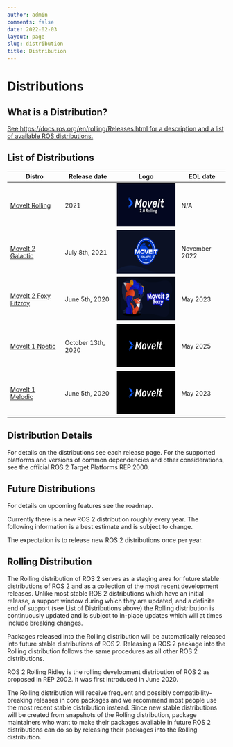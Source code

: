 ```yaml
---
author: admin
comments: false
date: 2022-02-03
layout: page
slug: distribution
title: Distribution
---
```


<div class='row'>
  <div class='col-sm-12 text-center'>
    <h1>Distributions</h1>
  </div>
  <div class="col-sm-12">
    <h2>What is a Distribution?</h2>
    <a href="https://docs.ros.org/en/rolling/Releases.html" target="_blank">See https://docs.ros.org/en/rolling/Releases.html for a description and a list of available ROS distributions.</a>
    <h2>List of Distributions</h2>
    <table class="table table-striped table--distribution">
      <thead>
        <tr>
          <th>Distro</th>
          <th>Release date</th>
          <th>Logo</th>
          <th>EOL date</th>
        </tr>
      </thead>
      <tbody>
        <tr>
          <td><a href="https://moveit.picknik.ai/main/index.html">MoveIt Rolling</a></td>
          <td>2021</td>
          <td><img src="/assets/images/distribution/moveIt-rolling.jpg" alt="MoveIt Rolling" height="100" /></td>
          <td>N/A</td>
        </tr>
        <tr>
          <td><a href="https://moveit.picknik.ai/galactic/index.html">MoveIt 2 Galactic</a></td>
          <td>July 8th, 2021</td>
          <td><img src="/assets/images/distribution/galactic.png" alt="MoveIt 2 Galactic" height="100" /></td>
          <td>November 2022</td>
        </tr>
        <tr>
          <td><a href="https://moveit.picknik.ai/foxy/index.html">MoveIt 2 Foxy Fitzroy</a></td>
          <td>June 5th, 2020</td>
          <td><img src="/assets/images/distribution/moveit2-foxy.png" alt="MoveIt 2 Foxy Fitzroyc" height="100" /></td>
          <td>May 2023</td>
        </tr>
        <tr>
          <td><a href="https://ros-planning.github.io/moveit_tutorials/">MoveIt 1 Noetic</a></td>
          <td>October 13th, 2020</td>
          <td><img src="/assets/images/distribution/MoveIt.png" alt="MoveIt 1 Noetic" height="100" /></td>
          <td>May 2025</td>
        </tr>
        <tr>
          <td><a href="http://docs.ros.org/en/melodic/api/moveit_tutorials/html/index.html">MoveIt 1 Melodic</a></td>
          <td>June 5th, 2020</td>
          <td><img src="/assets/images/distribution/MoveIt.png" alt="MoveIt 1 Melodic" height="100" /></td>
          <td>May 2023</td>
        </tr>
      </tbody>
    </table>
    <h2>Distribution Details</h2>
    <p>For details on the distributions see each release page. For the supported platforms and versions of common dependencies and other considerations, see the official ROS 2 Target Platforms REP 2000.</p>
    <h2>Future Distributions</h2>
    <p>For details on upcoming features see the roadmap.</p>
    <p>Currently there is a new ROS 2 distribution roughly every year. The following information is a best estimate and is subject to change.</p>
    <p>The expectation is to release new ROS 2 distributions once per year.</p>
    <h2>Rolling Distribution</h2>
    <p>The Rolling distribution of ROS 2 serves as a staging area for future stable distributions of ROS 2 and as a collection of the most recent development releases. Unlike most stable ROS 2 distributions which have an initial release, a support window during which they are updated, and a definite end of support (see List of Distributions above) the Rolling distribution is continuously updated and is subject to in-place updates which will at times include breaking changes.</p>
    <p>Packages released into the Rolling distribution will be automatically released into future stable distributions of ROS 2. Releasing a ROS 2 package into the Rolling distribution follows the same procedures as all other ROS 2 distributions.</p>
    <p>ROS 2 Rolling Ridley is the rolling development distribution of ROS 2 as proposed in REP 2002. It was first introduced in June 2020.</p>
    <p>The Rolling distribution will receive frequent and possibly compatibility-breaking releases in core packages and we recommend most people use the most recent stable distribution instead. Since new stable distributions will be created from snapshots of the Rolling distribution, package maintainers who want to make their packages available in future ROS 2 distributions can do so by releasing their packages into the Rolling distribution.</p>
  </div>
</div>
